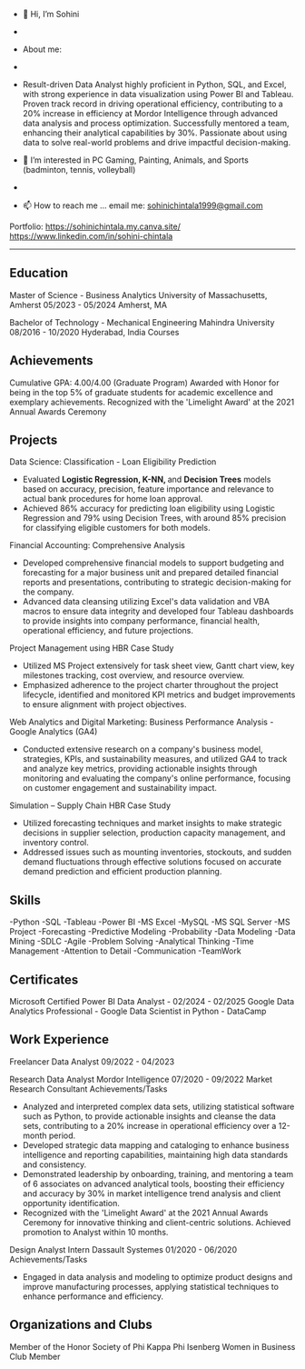 - 👋 Hi, I’m Sohini
-
- About me:
- 
- Result-driven Data Analyst highly proficient in Python, SQL, and Excel, with strong experience in data visualization using Power BI and Tableau. Proven track record in driving operational efficiency, contributing to a 20% increase in efficiency at Mordor Intelligence through advanced data analysis and process optimization. Successfully mentored a team, enhancing their analytical capabilities by 30%. Passionate about using data to solve real-world problems and drive impactful decision-making.

- 👀 I’m interested in PC Gaming, Painting, Animals, and Sports (badminton, tennis, volleyball)
- 

- 📫 How to reach me ... email me: sohinichintala1999@gmail.com

Portfolio: https://sohinichintala.my.canva.site/
https://www.linkedin.com/in/sohini-chintala

------------------------

Education
------------------------
Master of Science - Business Analytics
University of Massachusetts, Amherst
05/2023 - 05/2024
Amherst, MA


Bachelor of Technology - Mechanical Engineering
Mahindra University
08/2016 - 10/2020
Hyderabad, India
Courses

Achievements
------------------------
Cumulative GPA: 4.00/4.00 (Graduate Program)
Awarded with Honor for being in the top 5% of graduate students for academic excellence and exemplary achievements.
Recognized with the 'Limelight Award' at the 2021 Annual Awards Ceremony


Projects
------------------------
Data Science: Classification - Loan Eligibility Prediction
- Evaluated <b>Logistic Regression, K-NN, </b>and <b>Decision Trees</b> models based on accuracy, precision, feature importance and relevance to actual bank procedures for home loan approval.  
-  Achieved 86% accuracy for predicting loan eligibility using Logistic Regression and 79% using Decision Trees, with around 85% precision for classifying eligible customers for both models.  

Financial Accounting: Comprehensive Analysis
- Developed comprehensive financial models to support budgeting and forecasting for a major business unit and prepared detailed financial reports and presentations, contributing to strategic decision-making for the company. 
-  Advanced data cleansing utilizing Excel's data validation and VBA macros to ensure data integrity and developed four Tableau dashboards to provide insights into company performance, financial health, operational efficiency, and future projections. 

Project Management using HBR Case Study
- Utilized MS Project extensively for task sheet view, Gantt chart view, key milestones tracking, cost overview, and resource overview. 
- Emphasized adherence to the project charter throughout the project lifecycle, identified and monitored KPI metrics and budget improvements to ensure alignment with project objectives. 

Web Analytics and Digital Marketing: Business Performance Analysis - Google Analytics (GA4)
- Conducted extensive research on a company's business model, strategies, KPIs, and sustainability measures, and utilized GA4 to track and analyze key metrics, providing actionable insights through monitoring and evaluating the company's online performance, focusing on customer engagement and sustainability impact.  

Simulation – Supply Chain HBR Case Study
- Utilized forecasting techniques and market insights to make strategic decisions in supplier selection, production capacity management, and inventory control. 
- Addressed issues such as mounting inventories, stockouts, and sudden demand fluctuations through effective solutions focused on accurate demand prediction and efficient production planning. 


Skills
------------------------
-Python
-SQL
-Tableau
-Power BI
-MS Excel
-MySQL
-MS SQL Server
-MS Project
-Forecasting
-Predictive Modeling
-Probability
-Data Modeling
-Data Mining
-SDLC
-Agile
-Problem Solving
-Analytical Thinking
-Time Management
-Attention to Detail
-Communication
-TeamWork


Certificates
------------------------
Microsoft Certified Power BI Data Analyst - 02/2024 - 02/2025
Google Data Analytics Professional - Google
Data Scientist in Python - DataCamp


Work Experience
------------------------
Freelancer Data Analyst 09/2022 - 04/2023

Research Data Analyst
Mordor Intelligence
07/2020 - 09/2022
Market Research Consultant
Achievements/Tasks
- Analyzed and interpreted complex data sets, utilizing statistical software such as Python, to provide actionable insights and cleanse the data sets, contributing to a 20% increase in operational efficiency over a 12-month period. 
- Developed strategic data mapping and cataloging to enhance business intelligence and reporting capabilities, maintaining high data standards and consistency. 
- Demonstrated leadership by onboarding, training, and mentoring a team of 6 associates on advanced analytical tools, boosting their efficiency and accuracy by 30% in market intelligence trend analysis and client opportunity identification. 
- Recognized with the 'Limelight Award' at the 2021 Annual Awards Ceremony for innovative thinking and client-centric solutions. Achieved promotion to Analyst within 10 months. 


Design Analyst Intern
Dassault Systemes
01/2020 - 06/2020
Achievements/Tasks
- Engaged in data analysis and modeling to optimize product designs and improve manufacturing processes, applying statistical techniques to enhance performance and efficiency. 


Organizations and Clubs
------------------------
Member of the Honor Society of Phi Kappa Phi
Isenberg  Women in Business Club Member
